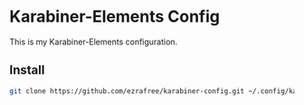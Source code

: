 # Karabiner-Elements Config

This is my Karabiner-Elements configuration.

## Install

```sh
git clone https://github.com/ezrafree/karabiner-config.git ~/.config/karabiner/
```
